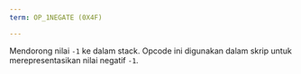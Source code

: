 ```yaml
---
term: OP_1NEGATE (0X4F)

---
```

Mendorong nilai `-1` ke dalam stack. Opcode ini digunakan dalam skrip untuk merepresentasikan nilai negatif `-1`.